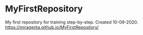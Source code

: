 # MyFirstRepository
My first repository for training step-by-step. Created 10-09-2020.
https://miragenta.github.io/MyFirstRepository/
